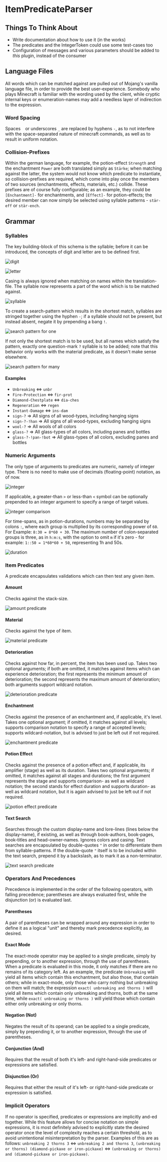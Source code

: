 <!-- This file is rendered by https://github.com/BlvckBytes/readme_helper -->

# ItemPredicateParser

<!-- #toc -->

## Things To Think About

- Write documentation about how to use it (in the works)
- The predicates and the IntegerToken could use some test-cases too
- Configuration of messages and various parameters should be added to *this* plugin, instead of the consumer

## Language Files

All words which can be matched against are pulled out of Mojang's vanilla language file,
in order to provide the best user-experience. Somebody who plays Minecraft is familiar
with the wording used by the client, while cryptic internal keys or enumeration-names may
add a needless layer of indirection to the expression.

### Word Spacing

Spaces ` ` or underscores `_` are replaced by hyphens `-`, as to not interfere with the
space-separated nature of minecraft commands, as well as to result in uniform notation.

### Collision-Prefixes

Within the german language, for example, the potion-effect `Strength` and the enchantment
`Power` are both translated simply as `Stärke`; when matching against the latter, the system would
not know which predicate to instantiate, so collision-prefixes are required, which come into
play once the members of two sources (enchantments, effects, materials, etc.) collide. These
prefixes are of course fully configurable; as an example, they could be `[Enchantment]-` for
enchantments, and `[Effect]-` for potion-effects; the desired member can now simply be selected
using syllable patterns - `stär-eff` or `stär-ench`.

## Grammar

### Syllables

The key building-block of this schema is the syllable; before it can be introduced,
the concepts of digit and letter are to be defined first.

![digit](readme_images/rr_digit.png)

![letter](readme_images/rr_letter.png)

Casing is always ignored when matching on names within the translation-file. The syllable
now represents a part of the word which is to be matched against.

![syllable](readme_images/rr_syllable.png)

To create a search-pattern which results in the shortest match, syllables are stringed
together using the hyphen `-`; if a syllable should not be present, but instead absent,
negate it by prepending a bang `!`.

![search pattern for one](readme_images/rr_search_pattern_for_one.png)

If not only the shortest match is to be used, but all names which satisfy the pattern,
exactly one question-mark `?` syllable is to be added; note that this behavior only works
with the material predicate, as it doesn't make sense elsewhere.

![search pattern for many](readme_images/rr_search_pattern_for_many.png)

#### Examples

- `Unbreaking` <=> `unbr`
- `Fire-Protection` <=> `fir-prot`
- `Diamond-Chestplate` <=> `dia-ches`
- `Regeneration` <=> `regen`
- `Instant-Damage` <=> `ins-dam`
- `sign-?` => All signs of all wood-types, including hanging signs
- `sign-?-!han` => All signs of all wood-types, excluding hanging signs
- `wool-?` => All wools of all colors
- `glass-?` => All glass-types of all colors, including panes and bottles
- `glass-?-!pan-!bot` => All glass-types of all colors, excluding panes and bottles

### Numeric Arguments

The only type of arguments to predicates are numeric, namely of integer type. There is no need
to make use of decimals (floating-point) notation, as of now.

![integer](readme_images/rr_integer.png)

If applicable, a greater-than `>` or less-than `<` symbol can be optionally prepended to an integer
argument to specify a range of target values.

![integer comparison](readme_images/rr_integer_comparison.png)

For time-spans, as in potion-durations, numbers may be separated by colons `:`, where each group is
multiplied by its corresponding power of `60`. For Example: `8:30 = 8*60 + 30`. The maximum number of
colon-separated groups is three, as in `h:m:s`, with the option to omit `m` if it's zero - for
example: `1::50 = 1*60*60 + 50`, representing 1h and 50s.

![duration](readme_images/rr_duration.png)

### Item Predicates

A predicate encapsulates validations which can then test any given item.

#### Amount

Checks against the stack-size.

![amount predicate](readme_images/rr_amount_predicate.png)

#### Material

Checks against the type of item.

![material predicate](readme_images/rr_material_predicate.png)

#### Deterioration

Checks against how far, in percent, the item has been used up. Takes two optional arguments; if both
are omitted, it matches against items which can experience deterioration; the first represents the
minimum amount of deterioration; the second represents the maximum amount of deterioration; both
arguments support wildcard notation.

![deterioration predicate](readme_images/rr_deterioration_predicate.png)

#### Enchantment

Checks against the presence of an enchantment and, if applicable, it's level. Takes one optional
argument; if omitted, it matches against all levels; supports comparison notation to specify a
range of accepted levels; supports wildcard-notation, but is advised to just be left out if not required.

![enchantment predicate](readme_images/rr_enchantment_predicate.png)

#### Potion Effect

Checks against the presence of a potion effect and, if applicable, its amplifier (stage) as well as
its duration. Takes two optional arguments; if omitted, it matches against all stages and durations; the
first argument represents the stage and supports comparison- as well as wildcard notation; the second stands
for effect duration and supports duration- as well as wildcard notation, but it is again advised to just be
left out if not required.

![potion effect predicate](readme_images/rr_potion_effect_predicate.png)

#### Text Search

Searches through the custom display-name and lore-lines (lines below the display-name), if existing, as well
as through book-authors, book-pages, book-titles and head-owner-names. Ignores colors and casing. Text searches
are encapsulated by double-quotes `"` in order to differentiate them from syllable-patterns. If the double-quote `"`
itself is to be included within the text search, prepend it by a backslash, as to mark it as a non-terminator.

![text search predicate](readme_images/rr_text_search_predicate.png)

### Operators And Precedences

Precedence is implemented in the order of the following operators, with falling precedence; parentheses are always
evaluated first, while the disjunction (or) is evaluated last.

#### Parentheses

A pair of parentheses can be wrapped around any expression in order to define it as a logical "unit" and thereby
mark precedence explicitly, as desired.

#### Exact Mode

The exact-mode operator may be applied to a single predicate, simply by prepending, or to another expression, through
the use of parentheses. When a predicate is evaluated in this mode, it only matches if there are no remains of its category
left. As an example, the predicate `Unbreaking` will yield all items which contain this enchantment, but also those, that
contain others; while in exact-mode, only those who carry nothing but unbreaking on them will match; the expression
`exact( unbreaking and thorns )` will yield all items which contain only unbreaking and thorns, both at the same time, while
`exact( unbreaking or thorns )` will yield those which contain either only unbreaking or only thorns.

#### Negation (Not)

Negates the result of its operand; can be applied to a single predicate, simply by prepending it, or to another expression,
through the use of parentheses.

#### Conjunction (And)

Requires that the result of both it's left- and right-hand-side predicates or expressions are satisfied.

#### Disjunction (Or)

Requires that either the result of it's left- or right-hand-side predicate or expression is satisfied.

### Implicit Operators

If no operator is specified, predicates or expressions are implicitly and-ed together. While this feature allows for concise
notation on simple expressions, it is most definitely advised to explicitly state the desired operator once the level of
complexity reaches a certain threshold, as to avoid unintentional misinterpretation by the parser. Examples of this are as
follows: `unbreaking 2 thorns 3` <=> `unbreaking 2 and thorns 3`, `(unbreaking or thorns) (diamond-pickaxe or iron-pickaxe)`
<=> `(unbreaking or thorns) and (diamond-pickaxe or iron-pickaxe)`.